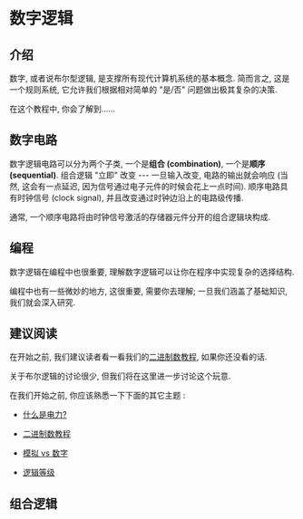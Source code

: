 # 数字逻辑

## 介绍

数字, 或者说布尔型逻辑, 是支撑所有现代计算机系统的基本概念. 简而言之, 这是一个规则系统, 它允许我们根据相对简单的 "是/否" 问题做出极其复杂的决策.

在这个教程中, 你会了解到......

## 数字电路

数字逻辑电路可以分为两个子类, 一个是**组合 (combination)**, 一个是**顺序 (sequential)**. 组合逻辑 "立即" 改变 --- 一旦输入改变, 电路的输出就会响应 (当然, 这会有一点延迟, 因为信号通过电子元件的时候会花上一点时间). 顺序电路具有时钟信号 (clock signal), 并且改变通过时钟边沿上的电路级传播.

通常, 一个顺序电路将由时钟信号激活的存储器元件分开的组合逻辑块构成.

## 编程

数字逻辑在编程中也很重要, 理解数字逻辑可以让你在程序中实现复杂的选择结构.

编程中也有一些微妙的地方, 这很重要, 需要你去理解; 一旦我们涵盖了基础知识, 我们就会深入研究.

## 建议阅读

在开始之前, 我们建议读者看一看我们的[二进制数教程](https://learn.sparkfun.com/tutorials/binary), 如果你还没看的话.

关于布尔逻辑的讨论很少, 但我们将在这里进一步讨论这个玩意.

在我们开始之前, 你应该熟悉一下下面的其它主题 :

- [什么是电力?](https://learn.sparkfun.com/tutorials/what-is-electricity)

- [二进制数教程](https://learn.sparkfun.com/tutorials/binary)

- [模拟 vs 数字](https://learn.sparkfun.com/tutorials/analog-vs-digital)

- [逻辑等级](https://learn.sparkfun.com/tutorials/logic-levels)

## 组合逻辑


